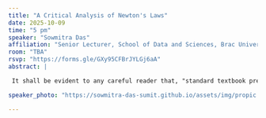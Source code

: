```yaml
---
title: "A Critical Analysis of Newton's Laws"
date: 2025-10-09
time: "5 pm"
speaker: "Sowmitra Das"
affiliation: "Senior Lecturer, School of Data and Sciences, Brac University; Visiting Researcher, Theoretical Quantum Information Sciences, Imperial College London."
room: "TBA"
rsvp: "https://forms.gle/GXy95CFBrJYLGj6aA"
abstract: |

 It shall be evident to any careful reader that, "standard textbook presentation" of Newton's Laws is very unsatisfactory. It is marred with the use of undefined terms, hidden assumptions and circular reasoning, e.g, not providing an operational definition of "Mass", using the concept of "Force" without mathematically defining what it means, defining "Force" circularly using the 2nd law, etc. As such, although these laws form the foundations of Classical Mechanics, critical readers are left with a feeling of "it-is-what-it-is" from standard textbooks. In this pedagogical talk, I shall talk about the inconsistencies in the standard presentation, and then outline a precise and rigorous reformulation of Newton's Laws that solves these problems. The talk should be accessible to anyone with a high-school knowledge of mathematics. 

speaker_photo: "https://sowmitra-das-sumit.github.io/assets/img/propic.png"

---
```

